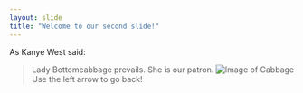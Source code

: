```yaml
---
layout: slide
title: "Welcome to our second slide!"
---
```

As Kanye West said:
> Lady Bottomcabbage prevails.
> She is our patron.
![Image of Cabbage](https://img.webmd.com/dtmcms/live/webmd/consumer_assets/site_images/article_thumbnails/slideshows/benefits_of_cabbage_slideshow/1800x1200_benefits_of_cabbage_slideshow.jpg)
Use the left arrow to go back!
